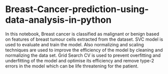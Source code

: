 # Breast-Cancer-prediction-using-data-analysis-in-python
In this notebook,  Breast cancer is classified as malignant or benign based on features of breast tumour cells extracted from the dataset. 
SVC model is used to evaluate and train the model. Also normalizing and scaling techniques are used to improve the efficiency of the model by cleaning and normalizing the data set.
Grid Search CV is used to prevent overfitting and underfitting of the model and optimise its efficiency and remove type-2 errors in the model which can be life threatening for the patient.
